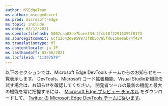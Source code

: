 ```yaml
---
author: MSEdgeTeam
ms.author: msedgedevrel
ms.prod: microsoft-edge
ms.topic: include
ms.date: 02/12/2021
ms.openlocfilehash: 5002caa02ee7baee334c2fcb10f22916399f8173
ms.sourcegitcommit: 6cf12643e9959873f8b5d785fd6158eeab74f424
ms.translationtype: MT
ms.contentlocale: ja-JP
ms.lasthandoff: 03/06/2021
ms.locfileid: "11397579"
---
```

以下のセクションでは、Microsoft Edge DevTools チームからのお知らせを一覧表示します。  DevTools、Microsoft コード拡張機能、Visual Studio新機能を試す場合は、お知らせを確認してください。  開発者ツールの最新の機能と最大の機能を常に把握するには、 [Microsoft Edge プレビュー チャネル][MicrosoftEdgePreviewChannels] をダウンロードして、 [Twitter の Microsoft Edge DevTools チームに従います][EdgeDevToolsTwitterAccount]。

<!-- links -->  

[MicrosoftEdgePreviewChannels]: https://www.microsoftedgeinsider.com/download "Microsoft Edge プレビュー チャネル"  

[EdgeDevToolsTwitterAccount]: https://twitter.com/EdgeDevTools "@EdgeDevTools Twitter アカウント"  

